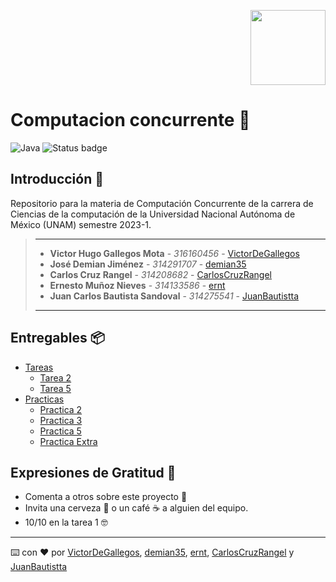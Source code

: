<p align="right">
  <img  width="120px" height="120px" src="https://media.discordapp.net/attachments/1007174346265067553/1019867110144479242/gorgonawhiteJAVATRATEX.png?width=1228&height=1228"   />
</p>

# Computacion concurrente 🧵

![Java](https://img.shields.io/badge/java-%23ED8B00.svg?style=for-the-badge&logo=java&logoColor=white) ![Status badge](https://img.shields.io/badge/status-en%20progreso-yellow?style=for-the-badge)

## Introducción 🏁

Repositorio para la materia de Computación Concurrente de la carrera de Ciencias de la computación de la Universidad Nacional Autónoma de México (UNAM) semestre 2023-1.

> ---
>
> * **Victor Hugo Gallegos Mota** - *316160456* - [VictorDeGallegos](https://github.com/VictorDeGallegos)
> * **José Demian Jiménez** - *314291707* - [demian35](https://github.com/demian35)
> * **Carlos Cruz Rangel** - *314208682* - [CarlosCruzRangel](https://github.com/CarlosCruzRangel)
> * **Ernesto Muñoz Nieves** - *314133586* - [ernt](https://github.com/ernt)
> * **Juan Carlos Bautista Sandoval** - *314275541* - [JuanBautistta](https://github.com/JuanBautistta)
>
>
>
> ---

## Entregables 📦
* [Tareas]()
  * [Tarea 2](https://github.com/VictorDeGallegos/Computacion-Concurrente/blob/Victor/Tareas/Tarea%202/Tarea2-Javatar.pdf)
  * [Tarea 5](https://github.com/VictorDeGallegos/Computacion-Concurrente/tree/main/Tareas/Tarea%205)
* [Practicas]()
  * [Practica 2](https://github.com/VictorDeGallegos/Computacion-Concurrente/tree/Victor/Practicas/Practica2)
  * [Practica 3](https://github.com/VictorDeGallegos/Computacion-Concurrente/tree/developer/Practicas/Practica3)
  * [Practica 5](https://github.com/VictorDeGallegos/Computacion-Concurrente/tree/main/Practicas/Practica5)
  * [Practica Extra](https://github.com/VictorDeGallegos/Practica-Extra-Concurrente)
  

## Expresiones de Gratitud 🎁

* Comenta a otros sobre este proyecto 📢
* Invita una cerveza 🍺 o un café ☕ a alguien del equipo.
* 10/10 en la tarea 1 🤓

---
⌨️ con ❤️ por  [VictorDeGallegos](https://github.com/VictorDeGallegos), [demian35](https://github.com/demian35), [ernt](https://github.com/ernt), [CarlosCruzRangel](https://github.com/CarlosCruzRangel) y [JuanBautistta](https://github.com/JuanBautistta)
